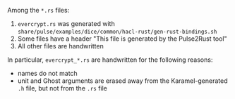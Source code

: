 Among the `*.rs` files:

1. `evercrypt.rs` was generated with
   `share/pulse/examples/dice/common/hacl-rust/gen-rust-bindings.sh`
2. Some files have a header "This file is generated by the Pulse2Rust tool"
3. All other files are handwritten

In particular, `evercrypt_*.rs` are handwritten for the following reasons:
* names do not match
* unit and Ghost arguments are erased away from the Karamel-generated
  `.h` file, but not from the `.rs` file
